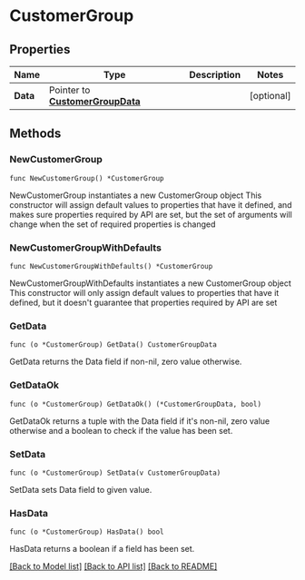 # CustomerGroup

## Properties

Name | Type | Description | Notes
------------ | ------------- | ------------- | -------------
**Data** | Pointer to [**CustomerGroupData**](CustomerGroupData.md) |  | [optional] 

## Methods

### NewCustomerGroup

`func NewCustomerGroup() *CustomerGroup`

NewCustomerGroup instantiates a new CustomerGroup object
This constructor will assign default values to properties that have it defined,
and makes sure properties required by API are set, but the set of arguments
will change when the set of required properties is changed

### NewCustomerGroupWithDefaults

`func NewCustomerGroupWithDefaults() *CustomerGroup`

NewCustomerGroupWithDefaults instantiates a new CustomerGroup object
This constructor will only assign default values to properties that have it defined,
but it doesn't guarantee that properties required by API are set

### GetData

`func (o *CustomerGroup) GetData() CustomerGroupData`

GetData returns the Data field if non-nil, zero value otherwise.

### GetDataOk

`func (o *CustomerGroup) GetDataOk() (*CustomerGroupData, bool)`

GetDataOk returns a tuple with the Data field if it's non-nil, zero value otherwise
and a boolean to check if the value has been set.

### SetData

`func (o *CustomerGroup) SetData(v CustomerGroupData)`

SetData sets Data field to given value.

### HasData

`func (o *CustomerGroup) HasData() bool`

HasData returns a boolean if a field has been set.


[[Back to Model list]](../README.md#documentation-for-models) [[Back to API list]](../README.md#documentation-for-api-endpoints) [[Back to README]](../README.md)


